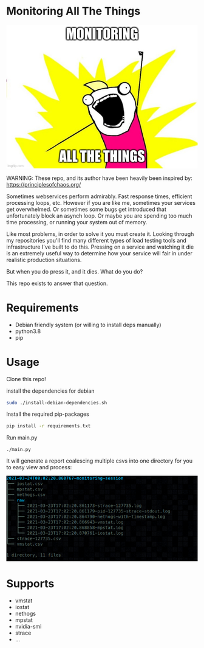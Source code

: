 # Monitoring All The Things
![](./docs/monitoring-all-the-things.jpeg)

WARNING: These repo, and its author have been heavily been inspired by: https://principlesofchaos.org/

Sometimes webservices perform admirably. Fast response times, efficient processing loops, etc. However if you are
like me, sometimes your services get overwhelmed. Or sometimes some bugs get introduced that unfortunately block
an asynch loop. Or maybe you are spending too much time processing, or running your system out of memory.

Like most problems, in order to solve it you must create it. Looking through my repositories you'll find many different
types of load testing tools and infrastructure I've built to do this. Pressing on a service and watching it die is an extremely
useful way to determine how your service will fair in under realistic production situations.

But when you do press it, and it dies. What do you do?

This repo exists to answer that question.

# Requirements

* Debian friendly system (or willing to install deps manually)
* python3.8
* pip

# Usage

Clone this repo!

install the dependencies for debian
```sh
sudo ./install-debian-dependencies.sh
```

Install the required pip-packages
```sh
pip install -r requirements.txt
```

Run main.py
```
./main.py 
```

It will generate a report coalescing multiple csvs into one directory for you to easy view and process:

![](./docs/sample-main-py-output.png)

# Supports

* vmstat
* iostat
* nethogs
* mpstat
* nvidia-smi
* strace
* ...

